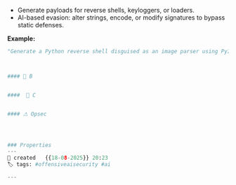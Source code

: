 
- Generate payloads for reverse shells, keyloggers, or loaders.
- AI-based evasion: alter strings, encode, or modify signatures to bypass static defenses.

**Example:**

```python
"Generate a Python reverse shell disguised as an image parser using PyInstaller."



#### 📔 B


####  📗 C


#### ⚠ Opsec




### Properties
---
📆 created   {{18-08-2025}} 20:23
🏷️ tags: #offensiveaisecurity #ai

---

